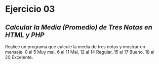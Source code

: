 # Ejercicio 03 
## _Calcular la Media (Promedio) de Tres Notas en HTML y PHP_
Realice un programa que calcule la media de tres notas y mostrar un mensaje. 0 al 5 Muy mal, 6 al 11 Mal, 12 al 14 Regular, 15 al 17 Bueno, 18 al 20 Excelente.
